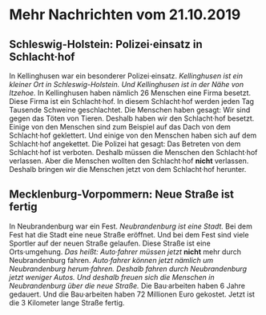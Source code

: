 # Mehr Nachrichten vom 21.10.2019


## Schleswig-Holstein: Polizei·einsatz in Schlacht·hof
In Kellinghusen war ein besonderer Polizei·einsatz.  *Kellinghusen ist ein kleiner Ort in Schleswig-Holstein.*   *Und Kellinghusen ist in der Nähe von Itzehoe.*  In Kellinghusen haben nämlich 26 Menschen eine Firma besetzt. Diese Firma ist ein Schlacht·hof. In diesem Schlacht·hof werden jeden Tag Tausende Schweine geschlachtet. Die Menschen haben gesagt: Wir sind gegen das Töten von Tieren. Deshalb haben wir den Schlacht·hof besetzt. Einige von den Menschen sind zum Beispiel auf das Dach von dem Schlacht·hof geklettert. Und einige von den Menschen haben sich auf dem Schlacht·hof angekettet. Die Polizei hat gesagt: Das Betreten von dem Schlacht·hof ist verboten. Deshalb müssen die Menschen den Schlacht·hof verlassen. Aber die Menschen wollten den Schlacht·hof **nicht** verlassen. Deshalb bringen wir die Menschen jetzt von dem Schlacht·hof herunter. 

## Mecklenburg-Vorpommern: Neue Straße ist fertig 
In Neubrandenburg war ein Fest.  *Neubrandenburg ist eine Stadt.*  Bei dem Fest hat die Stadt eine neue Straße eröffnet. Und bei dem Fest sind viele Sportler auf der neuen Straße gelaufen. Diese Straße ist eine Orts·umgehung. *Das heißt:*   *Auto·fahrer müssen jetzt*  **nicht** mehr durch Neubrandenburg fahren.  *Auto·fahrer können jetzt nämlich um Neubrandenburg herum·fahren.*   *Deshalb fahren durch Neubrandenburg jetzt weniger Autos.*   *Und deshalb freuen sich die Menschen in Neubrandenburg über die neue Straße.*  Die Bau·arbeiten haben 6 Jahre gedauert. Und die Bau·arbeiten haben 72 Millionen Euro gekostet. Jetzt ist die 3 Kilometer lange Straße fertig. 
